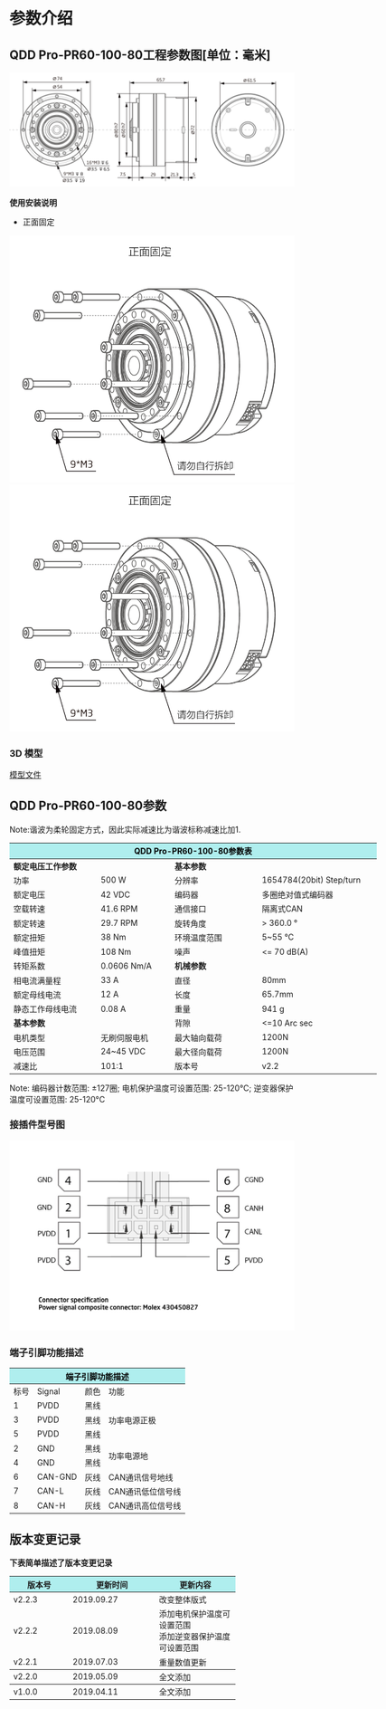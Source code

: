 # 参数介绍 
## QDD Pro-PR60-100-80工程参数图[单位：毫米]
![QDD Pro-PR60-101-80]( ../../img/QDD_Pro_PR60_x_80_v2_2三视图.png ) 

**使用安装说明**

*   正面固定

![Qddpro_PR60_x_80_v2_2正面固定.png](../../img/QDD_Pro_PR60_x_80_v2_2正面固定.png "fig:Qddpro_PR60_x_80_v2_2.png")![Qddpro_PR60_x_80_v2_2正面固定.png](../../img/QDD_Pro_PR60_x_80_v2_2正面固定.png "fig:Qddpro_PR60_x_80_v2_2.png") 
### 3D 模型
[模型文件]( ../../3DModel/QDD_Pro_PR60-x-80_v2_2.step.zip )


## QDD Pro-PR60-100-80参数

Note:谐波为柔轮固定方式，因此实际减速比为谐波标称减速比加1.

<table style="width:650px"><thead><tr><th colspan="4" style="background: PaleTurquoise; color: black;">QDD Pro-PR60-100-80参数表</th></tr></thead><tbody><tr><td colspan="2"><b>额定电压工作参数</b></td><td colspan="2"><b>基本参数</b></td></tr><tr><td style="width:175px">功率</td><td style="width:135px">500 W</td><td style="width:130px">分辨率</td><td style="width:220px">1654784(20bit) Step/turn</td></tr><tr><td>额定电压</td><td>42 VDC</td><td>编码器</td><td>多圈绝对值式编码器</td></tr><tr><td>空载转速</td><td>41.6 RPM</td><td>通信接口</td><td>隔离式CAN</td></tr><tr><td>额定转速</td><td>29.7 RPM</td><td>旋转角度</td><td>> 360.0 °</td></tr><tr><td>额定扭矩</td><td>38 Nm</td><td>环境温度范围</td><td>5~55 °C</td></tr><td>峰值扭矩</td><td>108 Nm</td><td>噪声</td><td><= 70 dB(A)</td></tr><tr><td>转矩系数</td><td>0.0606 Nm/A</td><td colspan="2"><b>机械参数</b></td></tr><tr><td>相电流满量程</td><td>33 A</td><td style="width:175px">直径</td><td style="width:175px">80mm</td></tr><tr><td>额定母线电流</td><td>12 A</td><td>长度</td><td>65.7mm</td></tr><tr><td>静态工作母线电流</td><td>0.08 A</td><td>重量</td><td>941 g</td></tr> <tr><td colspan="2"><b>基本参数</b></td><td>背隙</td><td><=10 Arc sec</td></tr><tr><td>电机类型</td><td>无刷伺服电机</td><td>最大轴向载荷</td><td>1200N</td></tr><tr><td>电压范围</td><td>24~45 VDC</td><td>最大径向载荷</td><td>1200N</td></tr><tr><td>减速比</td><td>101:1</td><td>版本号</td><td>v2.2</td></tr></tbody></table>

 Note: 编码器计数范围: ±127圈; 电机保护温度可设置范围: 25-120°C; 逆变器保护温度可设置范围: 25-120°C


### 接插件型号图

<img src="../../img/配线2-2.png" style="width:600px">

### 端子引脚功能描述

<table class="tableizer-table" style="width:390px">
 <thead><tr class="tableizer-firstrow"><th colspan="4" style="background: PaleTurquoise; color: black;">端子引脚功能描述</th></tr></thead><tbody><tr><td>标号</td><td>Signal</td><td>颜色</td><td>功能</td></tr><tr><td>1</td><td>PVDD</td><td>黑线</td><td rowspan="3">功率电源正极</td></tr><tr><td>3</td><td>PVDD</td><td>黑线</td></tr><tr><td>5</td><td>PVDD</td><td>黑线</td></tr><tr><td>2</td><td>GND</td><td>黑线</td> <td rowspan="2">功率电源地</td></tr><tr><td>4</td><td>GND</td><td>黑线</td></tr><tr><td>6</td><td>CAN-GND</td><td>灰线</td><td>CAN通讯信号地线</td></tr><tr><td>7</td><td>CAN-L</td><td>灰线</td><td>CAN通讯低位信号线</td></tr><tr><td>8</td><td>CAN-H</td><td>灰线</td><td>CAN通讯高位信号线</td></tr></tbody></table>
 </tbody></table>

## 版本变更记录
**下表简单描述了版本变更记录**

<table style="width:400px"><thead><tr style="background:PaleTurquoise"><th style="width:100px">版本号</th><th style="width:150px">更新时间</th><th style="width:150px">更新内容</th></tr></thead><tbody><tr><td>v2.2.3</td><td>2019.09.27</td><td>改变整体版式</td></tr><tr><td>v2.2.2</td><td>2019.08.09</td><td>添加电机保护温度可设置范围 <br>添加逆变器保护温度可设置范围 </td></tr><tr><td>v2.2.1</td><td>2019.07.03</td><td>重量数值更新</th></tr></thead><tbody><tr><td>v2.2.0</td><td>2019.05.09</td><td>全文添加</th></tr></thead><tbody><tr><td>v1.0.0</td><td>2019.04.11</td><td>全文添加</td></tbody></table>


